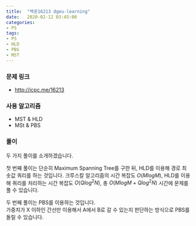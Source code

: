 ```yaml
---
title:  "백준16213 dgeu-learning"
date:   2020-02-12 03:45:00
categories:
- PS
tags:
- PS
- HLD
- PBS
- MST
---
```


### 문제 링크
* http://icpc.me/16213

### 사용 알고리즘
* MST & HLD
* MSt & PBS

### 풀이
두 가지 풀이를 소개하겠습니다.

첫 번째 풀이는 단순히 Maximum Spanning Tree를 구한 뒤, HLD를 이용해 경로 최솟값 쿼리를 하는 것입니다. 크루스칼 알고리즘의 시간 복잡도 $O(M log M)$, HLD를 이용해 쿼리를 처리하는 시간 복잡도 $O(Q log^2 N)$, 총 $O(M log M + Q log^2 N)$ 시간에 문제를 풀 수 있습니다.

두 번째 풀이는 PBS를 이용하는 것입니다.<br>
가중치가 X 이하인 간선만 이용해서 A에서 B로 갈 수 있는지 판단하는 방식으로 PBS를 돌릴 수 있습니다.
